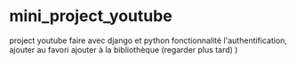 # mini_project_youtube
project youtube faire avec django et python fonctionnalité l'authentification, ajouter au favori ajouter à la bibliothèque (regarder plus tard) ) 
